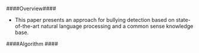 ####Overview####
- This paper presents an approach for bullying detection based on state-of-the-art natural language processing and a common sense knowledge base.

####Algorithm ####
